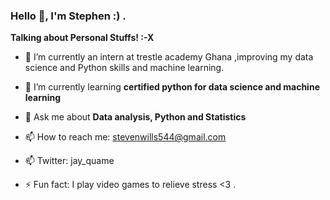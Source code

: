 ### Hello 👋, I'm Stephen :) .


**Talking about Personal Stuffs! :-X**


- 🔭 I’m currently an intern at trestle academy Ghana ,improving my data science and Python skills and machine learning.

- 🌱 I’m currently learning **certified python for data science and machine learning**

- 💬 Ask me about **Data analysis, Python and Statistics**

- 📫 How to reach me: stevenwills544@gmail.com

- 📫 Twitter: jay_quame

- ⚡ Fun fact: I play video games to relieve stress <3 .
</br>

<br></br>

